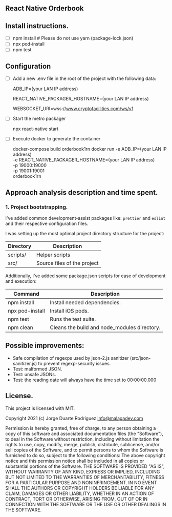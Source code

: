 ## React Native Orderbook

## Install instructions.

- [ ] npm install # Please do not use yarn (package-lock.json)
- [ ] npx pod-install
- [ ] npm test

## Configuration

- [ ] Add a new .env file in the root of the project with the following data:

  ADB_IP=(your LAN IP address)

  REACT_NATIVE_PACKAGER_HOSTNAME=(your LAN IP address)

  WEBSOCKET_URI=wss://www.cryptofacilities.com/ws/v1

- [ ] Start the metro packager

  npx react-native start

- [ ] Execute docker to generate the container

  docker-compose build orderbook1rn
  docker run -e ADB_IP=(your LAN IP address) \
   -e REACT_NATIVE_PACKAGER_HOSTNAME=(your LAN IP address) \
   -p 19000:19000 \
   -p 19001:19001 \
   orderbook1rn

## Approach analysis description and time spent.

### 1. Project bootstrapping.

I've added common development-assist packages like: `prettier` and `eslint` and their respective configuration files.

I was setting up the most optimal project directory structure for the project:

| **Directory** | **Description**             |
| ------------- | --------------------------- |
| scripts/      | Helper scripts              |
| src/          | Source files of the project |

Additionally, I've added some package.json scripts for ease of development and execution:

| **Command**     | **Description**                              |
| --------------- | -------------------------------------------- |
| npm install     | Install needed dependencies.                 |
| npx pod-install | Install iOS pods.                            |
| npm test        | Runs the test suite.                         |
| npm clean       | Cleans the build and node_modules directory. |

## Possible improvements:

- Safe compilation of regexps used by json-2.js sanitizer (src/json-sanitizer.js) to prevent regexp-security issues.
- Test: malformed JSON.
- Test: unsafe JSONs.
- Test: the reading date will always have the time set to 00:00:00.000

## License.

This project is licensed with MIT.

Copyright 2021 (c) Jorge Duarte Rodríguez <info@malagadev.com>

Permission is hereby granted, free of charge, to any person obtaining a copy of this software and associated documentation files (the "Software"), to deal in the Software without restriction, including without limitation the rights to use, copy, modify, merge, publish, distribute, sublicense, and/or sell copies of the Software, and to permit persons to whom the Software is furnished to do so, subject to the following conditions:
The above copyright notice and this permission notice shall be included in all copies or substantial portions of the Software.
THE SOFTWARE IS PROVIDED "AS IS", WITHOUT WARRANTY OF ANY KIND, EXPRESS OR IMPLIED, INCLUDING BUT NOT LIMITED TO THE WARRANTIES OF MERCHANTABILITY, FITNESS FOR A PARTICULAR PURPOSE AND NONINFRINGEMENT. IN NO EVENT SHALL THE AUTHORS OR COPYRIGHT HOLDERS BE LIABLE FOR ANY CLAIM, DAMAGES OR OTHER LIABILITY, WHETHER IN AN ACTION OF CONTRACT, TORT OR OTHERWISE, ARISING FROM, OUT OF OR IN CONNECTION WITH THE SOFTWARE OR THE USE OR OTHER DEALINGS IN THE SOFTWARE.
